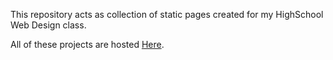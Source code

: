 This repository acts as collection of static pages created for my HighSchool Web Design class. 

All of these projects are hosted [Here](https://hpaulson.github.io/web-design/).
